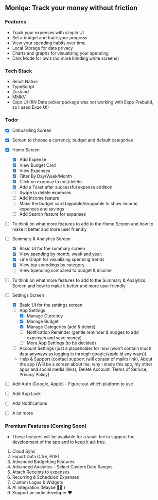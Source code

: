 ## Moniqa: Track your money without friction

### Features

- Track your expenses with simple UI
- Set a budget and track your progress
- View your spending habits over time
- Local Storage for data privacy
- Charts and graphs for visualizing your spending
- Dark Mode for owls (no more blinding white screens)

### Tech Stack

- React Native
- TypeScript
- Zustand
- MMKV
- Expo UI (RN Date picker package was not working with Expo Prebuild, so I used Expo UI)

### Todo:

- [x] Onboarding Screen
- [x] Screen to choose a currency, budget and default categories
- [x] Home Screen

  - [x] Add Expense
  - [x] View Budget Card
  - [x] View Expenses
  - [x] Filter By Day/Week/Month
  - [x] Click on expense to edit/delete
  - [x] Add a Toast after successful expense addition
  - [ ] Swipe to delete expenses
  - [ ] Add Income feature
  - [ ] Make the budget card tappable/droppable to show income, expenses and savings
  - [ ] Add Search feature for expenses

- [ ] To think on what more features to add to the Home Screen and how to make it better and more user friendly

- [ ] Summary & Analytics Screen

  - [x] Basic UI for the summary screen
  - [x] View spending by month, week and year.
  - [x] Line Graph for visualizing spending trends
  - [x] View top spendings by category
  - [ ] View Spending compared to budget & income

- [ ] To think on what more features to add to the Summary & Analytics Screen and how to make it better and more user friendly

- [ ] Settings Screen

  - [x] Basic UI for the settings screen
  - [ ] App Settings
    - [x] Manage Currency
    - [x] Manage Budget
    - [x] Manage Categories (add & delete)
    - [ ] Notification Reminder (gentle reminder & nudges to add expenses and save money)
    - [ ] More App Settings (to be decided)
  - [ ] Account Settings (just a placeholder for now (won't contain much data anyways as logging in through google/apple id any ways))
  - Help & Support (contact support (will consist of mailto link), About the app (Will be a screen about me, why i made this app, my other apps and social media links), Delete Account, Terms of Service, Privacy Policy)

- [ ] Add Auth (Google, Apple) - Figure out which platform to use
- [ ] Add App Lock
- [ ] Add Notifications
- [ ] A lot more

### Premium Features (Coming Soon)

- These features will be available for a small fee to support the development of the app and to keep it ad-free.

1. Cloud Sync
2. Export Data (CSV, PDF)
3. Advanced Budgetting Features
4. Advanced Analytics - Select Custom Date Ranges
5. Attach Receipts to expenses
6. Recurring & Scheduled Expenses
7. Custom Logos & Widgets
8. AI Integration (Maybe 🤷‍♂️ )
9. Support an indie developer ❤️
